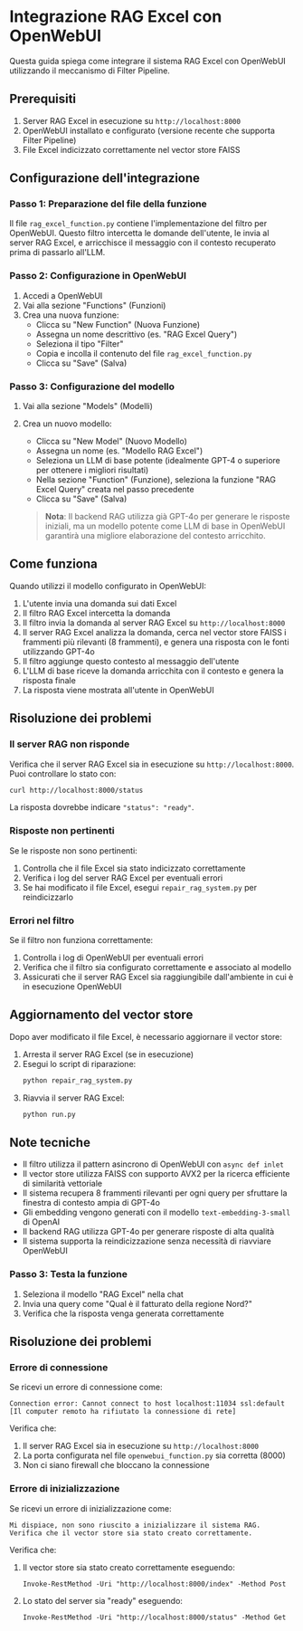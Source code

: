 # Integrazione RAG Excel con OpenWebUI

Questa guida spiega come integrare il sistema RAG Excel con OpenWebUI utilizzando il meccanismo di Filter Pipeline.

## Prerequisiti

1. Server RAG Excel in esecuzione su `http://localhost:8000`
2. OpenWebUI installato e configurato (versione recente che supporta Filter Pipeline)
3. File Excel indicizzato correttamente nel vector store FAISS

## Configurazione dell'integrazione

### Passo 1: Preparazione del file della funzione

Il file `rag_excel_function.py` contiene l'implementazione del filtro per OpenWebUI. Questo filtro intercetta le domande dell'utente, le invia al server RAG Excel, e arricchisce il messaggio con il contesto recuperato prima di passarlo all'LLM.

### Passo 2: Configurazione in OpenWebUI

1. Accedi a OpenWebUI
2. Vai alla sezione "Functions" (Funzioni)
3. Crea una nuova funzione:
   - Clicca su "New Function" (Nuova Funzione)
   - Assegna un nome descrittivo (es. "RAG Excel Query")
   - Seleziona il tipo "Filter"
   - Copia e incolla il contenuto del file `rag_excel_function.py`
   - Clicca su "Save" (Salva)

### Passo 3: Configurazione del modello

1. Vai alla sezione "Models" (Modelli)
2. Crea un nuovo modello:
   - Clicca su "New Model" (Nuovo Modello)
   - Assegna un nome (es. "Modello RAG Excel")
   - Seleziona un LLM di base potente (idealmente GPT-4 o superiore per ottenere i migliori risultati)
   - Nella sezione "Function" (Funzione), seleziona la funzione "RAG Excel Query" creata nel passo precedente
   - Clicca su "Save" (Salva)
   
   > **Nota**: Il backend RAG utilizza già GPT-4o per generare le risposte iniziali, ma un modello potente come LLM di base in OpenWebUI garantirà una migliore elaborazione del contesto arricchito.

## Come funziona

Quando utilizzi il modello configurato in OpenWebUI:

1. L'utente invia una domanda sui dati Excel
2. Il filtro RAG Excel intercetta la domanda
3. Il filtro invia la domanda al server RAG Excel su `http://localhost:8000`
4. Il server RAG Excel analizza la domanda, cerca nel vector store FAISS i frammenti più rilevanti (8 frammenti), e genera una risposta con le fonti utilizzando GPT-4o
5. Il filtro aggiunge questo contesto al messaggio dell'utente
6. L'LLM di base riceve la domanda arricchita con il contesto e genera la risposta finale
7. La risposta viene mostrata all'utente in OpenWebUI

## Risoluzione dei problemi

### Il server RAG non risponde

Verifica che il server RAG Excel sia in esecuzione su `http://localhost:8000`. Puoi controllare lo stato con:

```bash
curl http://localhost:8000/status
```

La risposta dovrebbe indicare `"status": "ready"`.

### Risposte non pertinenti

Se le risposte non sono pertinenti:

1. Controlla che il file Excel sia stato indicizzato correttamente
2. Verifica i log del server RAG Excel per eventuali errori
3. Se hai modificato il file Excel, esegui `repair_rag_system.py` per reindicizzarlo

### Errori nel filtro

Se il filtro non funziona correttamente:

1. Controlla i log di OpenWebUI per eventuali errori
2. Verifica che il filtro sia configurato correttamente e associato al modello
3. Assicurati che il server RAG Excel sia raggiungibile dall'ambiente in cui è in esecuzione OpenWebUI

## Aggiornamento del vector store

Dopo aver modificato il file Excel, è necessario aggiornare il vector store:

1. Arresta il server RAG Excel (se in esecuzione)
2. Esegui lo script di riparazione:
   ```bash
   python repair_rag_system.py
   ```
3. Riavvia il server RAG Excel:
   ```bash
   python run.py
   ```

## Note tecniche

- Il filtro utilizza il pattern asincrono di OpenWebUI con `async def inlet`
- Il vector store utilizza FAISS con supporto AVX2 per la ricerca efficiente di similarità vettoriale
- Il sistema recupera 8 frammenti rilevanti per ogni query per sfruttare la finestra di contesto ampia di GPT-4o
- Gli embedding vengono generati con il modello `text-embedding-3-small` di OpenAI
- Il backend RAG utilizza GPT-4o per generare risposte di alta qualità
- Il sistema supporta la reindicizzazione senza necessità di riavviare OpenWebUI

### Passo 3: Testa la funzione

1. Seleziona il modello "RAG Excel" nella chat
2. Invia una query come "Qual è il fatturato della regione Nord?"
3. Verifica che la risposta venga generata correttamente

## Risoluzione dei problemi

### Errore di connessione

Se ricevi un errore di connessione come:
```
Connection error: Cannot connect to host localhost:11034 ssl:default [Il computer remoto ha rifiutato la connessione di rete]
```

Verifica che:
1. Il server RAG Excel sia in esecuzione su `http://localhost:8000`
2. La porta configurata nel file `openwebui_function.py` sia corretta (8000)
3. Non ci siano firewall che bloccano la connessione

### Errore di inizializzazione

Se ricevi un errore di inizializzazione come:
```
Mi dispiace, non sono riuscito a inizializzare il sistema RAG. Verifica che il vector store sia stato creato correttamente.
```

Verifica che:
1. Il vector store sia stato creato correttamente eseguendo:
   ```
   Invoke-RestMethod -Uri "http://localhost:8000/index" -Method Post
   ```
2. Lo stato del server sia "ready" eseguendo:
   ```
   Invoke-RestMethod -Uri "http://localhost:8000/status" -Method Get
   ```
